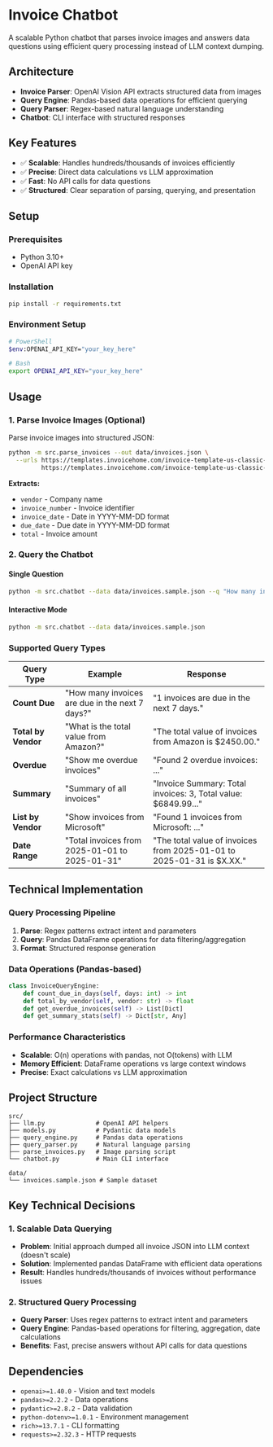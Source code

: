 # Invoice Chatbot

A scalable Python chatbot that parses invoice images and answers data questions using efficient query processing instead of LLM context dumping.

## Architecture

- **Invoice Parser**: OpenAI Vision API extracts structured data from images
- **Query Engine**: Pandas-based data operations for efficient querying  
- **Query Parser**: Regex-based natural language understanding
- **Chatbot**: CLI interface with structured responses

## Key Features

- ✅ **Scalable**: Handles hundreds/thousands of invoices efficiently
- ✅ **Precise**: Direct data calculations vs LLM approximation
- ✅ **Fast**: No API calls for data questions
- ✅ **Structured**: Clear separation of parsing, querying, and presentation

## Setup

### Prerequisites
- Python 3.10+
- OpenAI API key

### Installation
```bash
pip install -r requirements.txt
```

### Environment Setup
```bash
# PowerShell
$env:OPENAI_API_KEY="your_key_here"

# Bash
export OPENAI_API_KEY="your_key_here"
```

## Usage

### 1. Parse Invoice Images (Optional)

Parse invoice images into structured JSON:

```bash
python -m src.parse_invoices --out data/invoices.json \
  --urls https://templates.invoicehome.com/invoice-template-us-classic-blue-750px.png \
         https://templates.invoicehome.com/invoice-template-us-classic-green-750px.png
```

**Extracts:**
- `vendor` - Company name
- `invoice_number` - Invoice identifier  
- `invoice_date` - Date in YYYY-MM-DD format
- `due_date` - Due date in YYYY-MM-DD format
- `total` - Invoice amount

### 2. Query the Chatbot

#### Single Question
```bash
python -m src.chatbot --data data/invoices.sample.json --q "How many invoices are due in the next 7 days?"
```

#### Interactive Mode
```bash
python -m src.chatbot --data data/invoices.sample.json
```

### Supported Query Types

| Query Type | Example | Response |
|------------|---------|----------|
| **Count Due** | "How many invoices are due in the next 7 days?" | "1 invoices are due in the next 7 days." |
| **Total by Vendor** | "What is the total value from Amazon?" | "The total value of invoices from Amazon is $2450.00." |
| **Overdue** | "Show me overdue invoices" | "Found 2 overdue invoices: ..." |
| **Summary** | "Summary of all invoices" | "Invoice Summary: Total invoices: 3, Total value: $6849.99..." |
| **List by Vendor** | "Show invoices from Microsoft" | "Found 1 invoices from Microsoft: ..." |
| **Date Range** | "Total invoices from 2025-01-01 to 2025-01-31" | "The total value of invoices from 2025-01-01 to 2025-01-31 is $X.XX." |

## Technical Implementation

### Query Processing Pipeline
1. **Parse**: Regex patterns extract intent and parameters
2. **Query**: Pandas DataFrame operations for data filtering/aggregation  
3. **Format**: Structured response generation

### Data Operations (Pandas-based)
```python
class InvoiceQueryEngine:
    def count_due_in_days(self, days: int) -> int
    def total_by_vendor(self, vendor: str) -> float  
    def get_overdue_invoices(self) -> List[Dict]
    def get_summary_stats(self) -> Dict[str, Any]
```

### Performance Characteristics
- **Scalable**: O(n) operations with pandas, not O(tokens) with LLM
- **Memory Efficient**: DataFrame operations vs large context windows
- **Precise**: Exact calculations vs LLM approximation

## Project Structure

```
src/
├── llm.py              # OpenAI API helpers
├── models.py           # Pydantic data models  
├── query_engine.py     # Pandas data operations
├── query_parser.py     # Natural language parsing
├── parse_invoices.py   # Image parsing script
└── chatbot.py          # Main CLI interface

data/
└── invoices.sample.json # Sample dataset
```

## Key Technical Decisions

### 1. Scalable Data Querying
- **Problem**: Initial approach dumped all invoice JSON into LLM context (doesn't scale)
- **Solution**: Implemented pandas DataFrame with efficient data operations
- **Result**: Handles hundreds/thousands of invoices without performance issues

### 2. Structured Query Processing  
- **Query Parser**: Uses regex patterns to extract intent and parameters
- **Query Engine**: Pandas-based operations for filtering, aggregation, date calculations
- **Benefits**: Fast, precise answers without API calls for data questions

## Dependencies

- `openai>=1.40.0` - Vision and text models
- `pandas>=2.2.2` - Data operations
- `pydantic>=2.8.2` - Data validation
- `python-dotenv>=1.0.1` - Environment management
- `rich>=13.7.1` - CLI formatting
- `requests>=2.32.3` - HTTP requests
